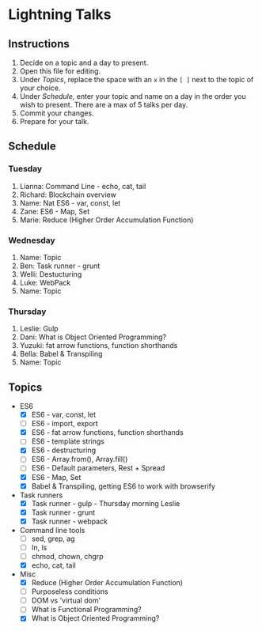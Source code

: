 # Lightning Talks

## Instructions

1. Decide on a topic and a day to present.
2. Open this file for editing.
3. Under _Topics_, replace the space with an `x` in the `[ ]` next to the topic of your choice.
4. Under _Schedule_, enter your topic and name on a day in the order you wish to present. There are a max of 5 talks per day.
5. Commit your changes.
6. Prepare for your talk.


## Schedule

### Tuesday


1. Lianna: Command Line - echo, cat, tail
2. Richard: Blockchain overview
3. Name: Nat ES6 - var, const, let
4. Zane: ES6 - Map, Set
5. Marie: Reduce (Higher Order Accumulation Function)


### Wednesday

1. Name: Topic
2. Ben: Task runner - grunt
3. Welli: Destucturing
4. Luke: WebPack
5. Name: Topic


### Thursday

1. Leslie: Gulp
2. Dani: What is Object Oriented Programming?
3. Yuzuki: fat arrow functions, function shorthands
4. Bella: Babel & Transpiling
5. Name: Topic


## Topics

* ES6
  * [x] ES6 - var, const, let
  * [ ] ES6 - import, export
  * [x] ES6 - fat arrow functions, function shorthands
  * [ ] ES6 - template strings
  * [x] ES6 - destructuring
  * [ ] ES6 - Array.from(), Array.fill()
  * [ ] ES6 - Default parameters, Rest + Spread
  * [x] ES6 - Map, Set
  * [X] Babel & Transpiling, getting ES6 to work with browserify

* Task runners
  * [x] Task runner - gulp - Thursday morning Leslie
  * [x] Task runner - grunt
  * [x] Task runner - webpack

* Command line tools
  * [ ] sed, grep, ag
  * [ ] ln, ls
  * [ ] chmod, chown, chgrp
  * [x] echo, cat, tail

* Misc
  * [x] Reduce (Higher Order Accumulation Function)
  * [ ] Purposeless conditions
  * [ ] DOM vs 'virtual dom'
  * [ ] What is Functional Programming?
  * [x] What is Object Oriented Programming?
